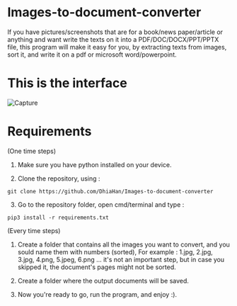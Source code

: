 # Images-to-document-converter
If you have pictures/screenshots that are for a book/news paper/article or anything and want write the texts on it into a PDF/DOC/DOCX/PPT/PPTX file, this program will make it easy for you, by extracting texts from images, sort it, and write it on a pdf or microsoft word/powerpoint.

# This is the interface

![Capture](https://user-images.githubusercontent.com/83666695/180603437-edbfd6f6-f25c-4b91-b1a4-56a26950b9b5.PNG)

# Requirements

(One time steps)

1. Make sure you have python installed on your device.

2. Clone the repository, using : 

```
git clone https://github.com/DhiaHan/Images-to-document-converter

```
3. Go to the repository folder, open cmd/terminal and type :

```
pip3 install -r requirements.txt
```

(Every time steps)

1. Create a folder that contains all the images you want to convert, and you sould name them with numbers (sorted),
   For example : 1.jpg, 2.jpg, 3.jpg, 4.png, 5.jpeg, 6.png ...
   it's not an important step, but in case you skipped it, the document's pages might not be sorted.
  
2. Create a folder where the output documents will be saved.

3. Now you're ready to go, run the program, and enjoy :).
